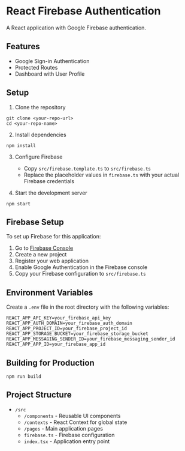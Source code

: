# React Firebase Authentication

A React application with Google Firebase authentication.

## Features

- Google Sign-in Authentication
- Protected Routes
- Dashboard with User Profile

## Setup

1. Clone the repository
```
git clone <your-repo-url>
cd <your-repo-name>
```

2. Install dependencies
```
npm install
```

3. Configure Firebase
   - Copy `src/firebase.template.ts` to `src/firebase.ts`
   - Replace the placeholder values in `firebase.ts` with your actual Firebase credentials

4. Start the development server
```
npm start
```

## Firebase Setup

To set up Firebase for this application:

1. Go to [Firebase Console](https://console.firebase.google.com/)
2. Create a new project
3. Register your web application
4. Enable Google Authentication in the Firebase console
5. Copy your Firebase configuration to `src/firebase.ts`

## Environment Variables

Create a `.env` file in the root directory with the following variables:
```
REACT_APP_API_KEY=your_firebase_api_key
REACT_APP_AUTH_DOMAIN=your_firebase_auth_domain
REACT_APP_PROJECT_ID=your_firebase_project_id
REACT_APP_STORAGE_BUCKET=your_firebase_storage_bucket
REACT_APP_MESSAGING_SENDER_ID=your_firebase_messaging_sender_id
REACT_APP_APP_ID=your_firebase_app_id
```

## Building for Production

```
npm run build
```

## Project Structure

- `/src`
  - `/components` - Reusable UI components
  - `/contexts` - React Context for global state
  - `/pages` - Main application pages
  - `firebase.ts` - Firebase configuration
  - `index.tsx` - Application entry point
